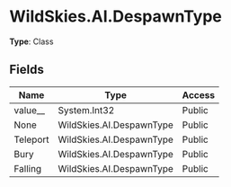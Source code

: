 ﻿# WildSkies.AI.DespawnType

**Type**: Class

## Fields

| Name | Type | Access |
|------|------|--------|
| value__ | System.Int32 | Public |
| None | WildSkies.AI.DespawnType | Public |
| Teleport | WildSkies.AI.DespawnType | Public |
| Bury | WildSkies.AI.DespawnType | Public |
| Falling | WildSkies.AI.DespawnType | Public |

